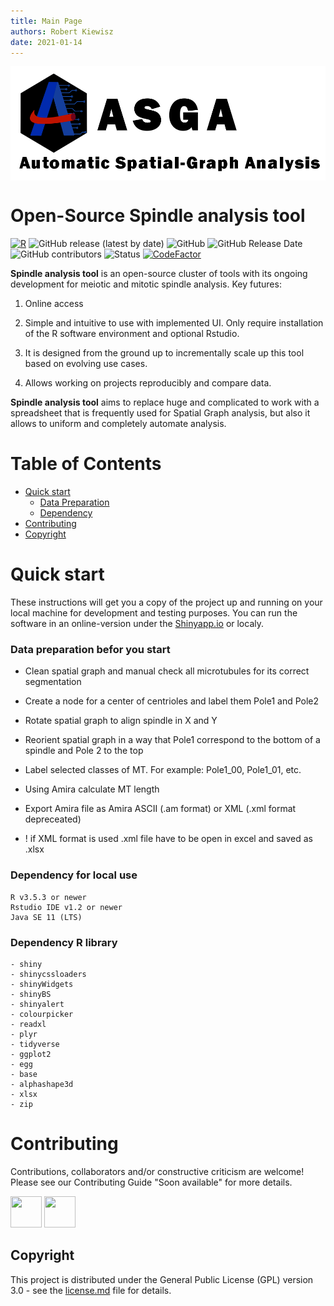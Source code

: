 ```yaml
---
title: Main Page
authors: Robert Kiewisz
date: 2021-01-14
---
```


<img align="center" src="https://github.com/RRobert92/ASGA/blob/main/docs/img/asga%20baner.png?raw=true">


# Open-Source Spindle analysis tool
[![R](https://github.com/RRobert92/ASGA/actions/workflows/r.yml/badge.svg?branch=main)](https://github.com/RRobert92/ASGA/actions/workflows/r.yml)
![GitHub release (latest by date)](https://img.shields.io/github/v/release/RRobert92/MT_Analysis)
![GitHub](https://img.shields.io/github/license/RRobert92/MT_Analysis)
![GitHub Release Date](https://img.shields.io/github/release-date/RRobert92/MT_Analysis)
![GitHub contributors](https://img.shields.io/github/contributors/RRobert92/MT_Analysis)
![Status](https://img.shields.io/badge/lifecycle-maturating-blue.svg)
[![CodeFactor](https://www.codefactor.io/repository/github/rrobert92/asga/badge)](https://www.codefactor.io/repository/github/rrobert92/asga)

**Spindle analysis tool** is an open-source cluster of tools with its ongoing development for meiotic and mitotic spindle analysis. Key futures:
  
1. Online access

2. Simple and intuitive to use with implemented UI. Only require installation of the R software environment and optional Rstudio.

3. It is designed from the ground up to incrementally scale up this tool based on evolving use cases. 

4. Allows working on projects reproducibly and compare data.

**Spindle analysis tool** aims to replace huge and complicated to work with a spreadsheet that is frequently used for Spatial Graph analysis, but also it allows to uniform and completely automate analysis.

# Table of Contents

* [Quick start](#Quick_start)
  * [Data Preparation](#Quick_start_DP)
  * [Dependency](#Dependency)
* [Contributing](#Contributing)
* [Copyright](#Copyright)

<a name="Quick_start"></a>
# Quick start
These instructions will get you a copy of the project up and running on your local machine for development and testing purposes.
You can run the software in an online-version under the [Shinyapp.io](https://kiewisz.shinyapps.io/ASGA/) or localy.

<a name="Quick_start_DP"></a>
### Data preparation befor you start

* Clean spatial graph and manual check all microtubules for its correct segmentation

* Create a node for a center of centrioles and label them Pole1 and Pole2

* Rotate spatial graph to align spindle in X and Y

* Reorient spatial graph in a way that Pole1 correspond to the bottom of a spindle and Pole 2 to the top

* Label selected classes of MT. For example: Pole1_00, Pole1_01, etc.

* Using Amira calculate MT length

* Export Amira file as Amira ASCII (.am format) or XML (.xml format depreceated)

* ! if XML format is used .xml file have to be open in excel and saved as .xlsx


<a name="Dependency"></a>
### Dependency for local use
```
R v3.5.3 or newer
Rstudio IDE v1.2 or newer
Java SE 11 (LTS)
```
### Dependency R library
```
- shiny
- shinycssloaders
- shinyWidgets
- shinyBS
- shinyalert
- colourpicker
- readxl
- plyr
- tidyverse
- ggplot2
- egg
- base
- alphashape3d
- xlsx
- zip
```

<a name="Contributing"></a>
# Contributing
Contributions, collaborators and/or constructive criticism are welcome! Please see our Contributing Guide "Soon available" for more details.

<a href="https://sourcerer.io/rrobert92"><img src="https://avatars0.githubusercontent.com/u/56911280?v=4" height="50px" width="50px" alt=""/></a>
<a href="https://github.com/gunar-f"><img src="https://avatars0.githubusercontent.com/u/70518136?s=400&v=4" height="50px" width="50px" alt=""/></a>
<a name="Copyright"></a>

## Copyright
This project is distributed under the General Public License (GPL) version 3.0 - see the [license.md](license.md) file for details.
